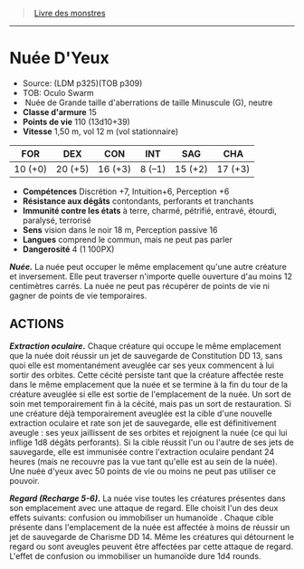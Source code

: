 ﻿> [Livre des monstres](tome_of_beasts.md)

---

# Nuée D'Yeux

- Source: (LDM p325)(TOB p309)
- TOB: Oculo Swarm
-  Nuée de Grande taille d'aberrations de taille Minuscule (G), neutre
- **Classe d'armure** 15
- **Points de vie** 110 (13d10+39)
- **Vitesse** 1,50 m, vol 12 m (vol stationnaire)

|FOR|DEX|CON|INT|SAG|CHA|
|---|---|---|---|---|---|
|10 (+0)|20 (+5)|16 (+3)|8 (–1)|15 (+2)|17 (+3)|

- **Compétences** Discrétion +7, Intuition+6, Perception +6
- **Résistance aux dégâts** contondants, perforants et tranchants
- **Immunité contre les états** à terre, charmé, pétrifié, entravé, étourdi, paralysé, terrorisé
- **Sens** vision dans le noir 18 m, Perception passive 16
- **Langues** comprend le commun, mais ne peut pas parler
- **Dangerosité** 4 (1 100PX)

**_Nuée._** La nuée peut occuper le même emplacement qu'une autre créature et inversement. Elle peut traverser n'importe quelle ouverture d'au moins 12 centimètres carrés. La nuée ne peut pas récupérer de points de vie ni gagner de points de vie temporaires.

## ACTIONS

**_Extraction oculaire._** Chaque créature qui occupe le même emplacement que la nuée doit réussir un jet de sauvegarde de Constitution DD 13, sans quoi elle est momentanément aveuglée car ses yeux commencent à lui sortir des orbites. Cette cécité persiste tant que la créature affectée reste dans le même emplacement que la nuée et se termine à la fin du tour de la créature aveuglée si elle est sortie de l'emplacement de la nuée. Un sort de soin met temporairement fin à la cécité, mais pas un sort de restauration. Si une créature déjà temporairement aveuglée est la cible d'une nouvelle extraction oculaire et rate son jet de sauvegarde, elle est définitivement aveugle : ses yeux jaillissent de ses orbites et rejoignent la nuée (ce qui lui inflige 1d8 dégâts perforants). Si la cible réussit l'un ou l'autre de ses jets de sauvegarde, elle est immunisée contre l'extraction oculaire pendant 24 heures (mais ne recouvre pas la vue tant qu'elle est au sein de la nuée). Une nuée d'yeux avec 50 points de vie ou moins ne peut pas utiliser ce pouvoir.

**_Regard (Recharge 5-6)._** La nuée vise toutes les créatures présentes dans son emplacement avec une attaque de regard. Elle choisit l'un des deux effets suivants: confusion ou immobiliser un humanoïde . Chaque cible présente dans l'emplacement de la nuée est affectée à moins de réussir un jet de sauvegarde de Charisme DD 14. Même les créatures qui détournent le regard ou sont aveugles peuvent être affectées par cette attaque de regard. L'effet de confusion ou immobiliser un humanoïde dure 1d4 rounds.

